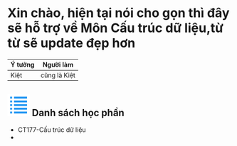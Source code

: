 # Xin chào, hiện tại nói cho gọn thì đây sẽ hỗ trợ về Môn Cấu trúc dữ liệu,từ từ sẽ update đẹp hơn

| Ý tưởng | Người làm    |
| ------- | ------------ |
| Kiệt    | cũng là Kiệt |

## <img src="https://raw.githubusercontent.com/Zenfection/Image/master/2020/11/06-20-18-29-icons8-list.png" title="" alt="icons8-list.png" width="50"> Danh sách học phần

- CT177-Cấu trúc dữ liệu
- 
